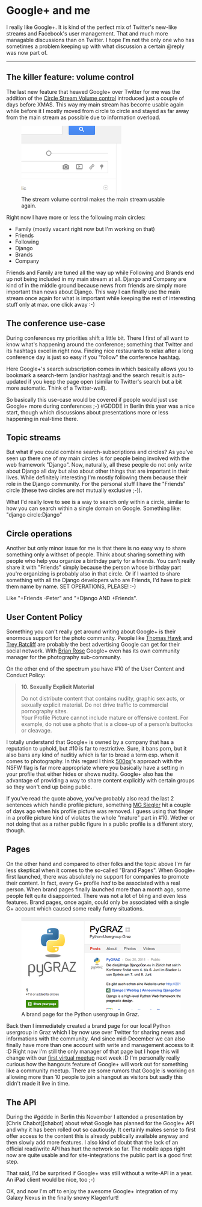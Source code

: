 # Google+ and me

I really like Google+. It is kind of the perfect mix of Twitter's new-like streams and Facebook's user management. That and much more managable discussions than on Twitter. I hope I'm not the only one who has sometimes a problem keeping up with what discussion a certain @reply was now part of.

--------------

## The killer feature: volume control

The last new feature that heaved Google+ over Twitter for me was the addition of the [Circle Stream Volume control][volume] introduced just a couple of days before XMAS. This way my main stream has become usable again while before it I mostly moved from circle to circle and stayed as far away from the main stream as possible due to information overload.

<figure><img src="throttle.png" alt="" />
<figcaption>The stream volume control makes the main stream usable again.</figcaption></figure>

Right now I have more or less the following main circles:

* Family (mostly vacant right now but I'm working on that)
* Friends
* Following
* Django
* Brands
* Company

Friends and Family are tuned all the way up while Following and Brands end up not being included in my main stream at all. Django and Company are kind of in the middle ground because news from friends are simply more important than news about Django. This way I can finally use the main stream once again for what is important while keeping the rest of interesting stuff only at max. one click away :-)

## The conference use-case

During conferences my priorities shift a little bit. There I first of all want to know what's happening around the conference; something that Twitter and its hashtags excel in right now. Finding nice restaurants to relax after a long conference day is just so easy if you "follow" the conference hashtag.

Here Google+'s search subscription comes in which basically allows you to bookmark a search-term (and/or hashtag) and the search result is auto-updated if you keep the page open (similar to Twitter's search but a bit more automatic. Think of a Twitter-wall).

So basically this use-case would be covered if people would just use Google+ more during conferences ;-) #GDDDE in Berlin this year was a nice start, though which discussions about presentations more or less happening in real-time there.

## Topic streams

But what if you could combine search-subscriptions and circles? As you've seen up there one of my main circles is for people being involved with the web framework "Django". Now, naturally, all these people do not only write about Django all day but also about other things that are important in their lives. While definitely interesting I'm mostly following them because their role in the Django community. For the personal stuff I have the "Friends" circle (these two circles are not mutually exclusive ;-)).

What I'd really love to see is a way to search only within a circle, similar to how you can search within a single domain on Google. Something like: "django circle:Django"

## Circle operations

Another but only minor issue for me is that there is no easy way to share something only a withset of people. Think about sharing something with people who help you organize a birthday party for a friends. You can't really share it with "Friends" simply because the person whose birthday part you're organizing is probably also in that circle. Or if I wanted to share something with all the Django developers who are Friends, I'd have to pick them name by name. SET OPERATIONS, PLEASE! :-)

Like "+Friends -Peter" and "+Django AND +Friends".

## User Content Policy

Something you can't really get around writing about Google+ is their enormous support for the photo community. People like [Thomas Hawk][hawk] and [Trey Ratcliff][trey] are probably the best advertising Google can get for their social network. With [Brian Rose][rose] Google+ even has its own community manager for the photography sub-community.

On the other end of the spectrum you have #10 of the User Content and Conduct Policy:

<blockquote><strong>10. Sexually Explicit Material</strong>

<p>Do not distribute content that contains nudity, graphic sex acts, or sexually explicit material. Do not drive traffic to commercial pornography sites.<br />
Your Profile Picture cannot include mature or offensive content. For example, do not use a photo that is a close-up of a person’s buttocks or cleavage.</p></blockquote>

I totally understand that Google+ is owned by a company that has a reputation to uphold, but #10 is far to restrictive. Sure, it bans porn, but it also bans any kind of nuditiy which is far to broad a term esp. when it comes to photography. In this regard I think [500px][500px]'s approach with the NSFW flag is far more appropriate where you basically have a setting in your profile that either hides or shows nudity. Google+ also has the advantage of providing a way to share content explicitly with certain groups so they won't end up being public.

If you've read the quote above, you've probably also read the last 2 sentences which handle profile picture, something [MG Siegler][siegler] hit a couple of days ago when his profile picture was removed. I guess using that finger in a profile picture kind of violates the whole "mature" part in #10. Wether or not doing that as a rather public figure in a public profile is a different story, though.

## Pages

On the other hand and compared to other folks and the topic above I'm far less skeptical when it comes to the so-called "Brand Pages". When Google+ first launched, there was absolutely no support for companies to promote their content. In fact, every G+ profile *had* to be associated with a real person. When brand pages finally launched more than a month ago, some people felt quite disappointed. There was not a lot of bling and even less features. Brand pages, once again, could only be associated with a single G+ account which caused some really funny situations.

<figure>
	<img src="brandpage.png" alt="" />
	<figcaption>A brand page for the Python usergroup in Graz.</figcaption>
</figure>

Back then I immediately created a brand page for our local Python usergroup in Graz which I by now use over Twitter for sharing news and informations with the community. And since mid-December we can also finally have more than one account with write and management access to it :D Right now I'm still the only manager of that page but I hope this will change with our [first virtual meetup][pygrazhangout] next week :D I'm personally really curious how the hangouts feature of Google+ will work out for something like a community meetup. There are some rumors that Google is working on allowing more than 10 people to join a hangout as visitors but sadly this didn't made it live in time.

## The API

During the #gddde in Berlin this November I attended a presentation by [Chris Chabot][chabot] about what Google has planned for the Google+ API and why it has been rolled out so cautiously. It certainly makes sense to first offer access to the content this is already publically available anyway and then slowly add more features. I also kind of doubt that the lack of an official read/write API has hurt the network so far. The mobile apps right now are quite usable and for site-integrations the public part is a good first step.

That said, I'd be surprised if Google+ was still without a write-API in a year. An iPad client would be nice, too ;-)

OK, and now I'm off to enjoy the awesome Google+ integration of my Galaxy Nexus in the finally snowy Klagenfurt!


[volume]: http://googleblog.blogspot.com/2011/12/google-few-big-improvements-before-new.html
[hawk]: https://plus.google.com/u/0/104987932455782713675/posts
[trey]: https://plus.google.com/u/0/105237212888595777019/posts
[rose]: https://plus.google.com/113686253941057080055/posts
[siegler]: http://parislemon.com/post/14907295522/dear-google
[500px]: http://500px.com
[pygrazhangout]: https://plus.google.com/u/0/101185345132127945047/posts/Sv39uKcxds6